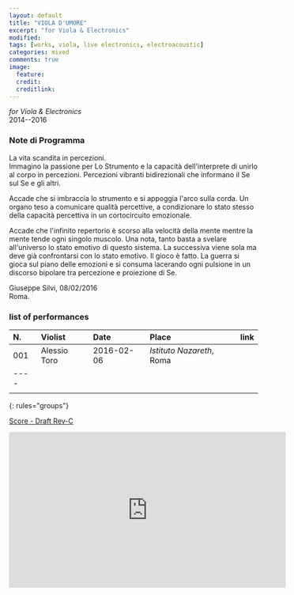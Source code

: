 ```yaml
---
layout: default
title: "VIOLA D'UMORE"
excerpt: "for Viola & Electronics"
modified:
tags: [works, viola, live electronics, electroacoustic]
categories: mixed
comments: true
image:
  feature:
  credit:
  creditlink:
---
```


*for Viola & Electronics*    
2014--2016

### Note di Programma

La vita scandita in percezioni.    
Immagino la passione per Lo Strumento e la capacità dell'interprete di unirlo al corpo in percezioni. Percezioni vibranti bidirezionali che informano il Se sul Se e gli altri.

Accade che si imbraccia lo strumento e si appoggia l'arco sulla corda. Un organo teso a comunicare qualità percettive, a condizionare lo stato stesso della capacità percettiva in un cortocircuito emozionale.

Accade che l'infinito repertorio è scorso alla velocità della mente mentre la mente tende ogni singolo muscolo. Una nota, tanto basta a svelare all'universo lo stato emotivo di questo sistema. La successiva viene sola ma deve già confrontarsi con lo stato emotivo. Il gioco è fatto. La guerra si gioca sul piano delle emozioni e si consuma lacerando ogni pulsione in un discorso bipolare tra percezione e proiezione di Se.

Giuseppe Silvi, 08/02/2016    
Roma.

### list of performances

| N.  | Violist | Date | Place | link |
|:----|:--------------|:-----|:------|:-----|
| 001 | Alessio Toro | 2016-02-06 | *Istituto Nazareth*, Roma  | |
|----
| | | | | |
{: rules="groups"}

[Score - Draft Rev-C](https://www.academia.edu/22143818/Viola_DUmore_-_draft-rev-c-2016-02-07)

<iframe
  width="560"
  height="315"
  src="https://www.youtube.com/embed/45VSfKnjQpY"
  frameborder="0"
  allowfullscreen>
</iframe>
<p></p>

